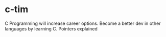 # c-tim
C Programming will increase career options. Become a better dev in other languages by learning C. Pointers explained
